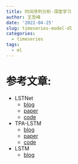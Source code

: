 ```yaml
---
title: 时间序列分析-深度学习
author: 王哲峰
date: '2022-04-25'
slug: timeseries-model-dl
categories:
  - timeseries
tags:
  - ml
---
```


# 参考文章:

- LSTNet
    - [blog](https://zhuanlan.zhihu.com/p/61795416)
    - [paper](https://arxiv.org/pdf/1703.07015.pdf)
    - [code](https://github.com/Lorne0/LSTNet_keras)
- TPA-LSTM
    - [blog](https://zhuanlan.zhihu.com/p/63134630)
    - [paper](https://arxiv.org/pdf/1809.04206v2.pdf)
    - [code](https://github.com/gantheory/TPA-LSTM)
- LSTM
   - [blog](https://cloud.tencent.com/developer/article/1041442)

